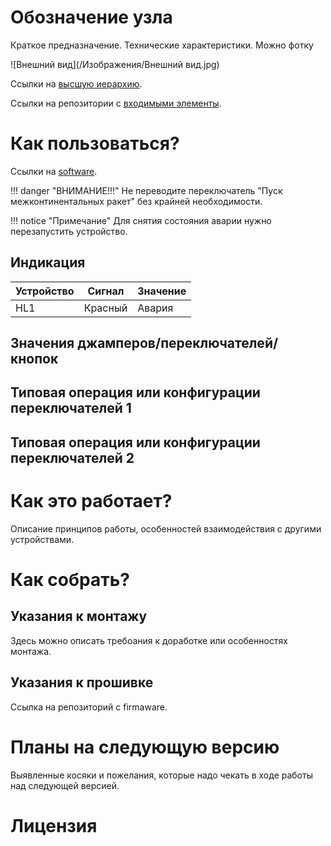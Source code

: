 # Обозначение узла

Краткое предназначение.
Технические характеристики.
Можно фотку

![Внешний вид](/Изображения/Внешний вид.jpg)

Ссылки на [высшую иерархию](https://www.google.com).

Ссылки на репозитории с [входимыми элементы](https://www.google.com).

# Как пользоваться?

Ссылки на [software](https://www.google.com).

!!! danger "ВНИМАНИЕ!!!"
    Не переводите переключатель "Пуск межконтинентальных ракет" без крайней необходимости.

!!! notice "Примечание"
    Для снятия состояния аварии нужно перезапустить устройство.


## Индикация

|Устройство		   |Сигнал		 |Значение         |
|--------------- |-----------|-----------------|
|HL1			       |Красный	   |Авария           |


## Значения джамперов/переключателей/кнопок
## Типовая операция или конфигурации переключателей 1
## Типовая операция или конфигурации переключателей 2

# Как это работает?
Описание принципов работы, особенностей взаимодействия с другими устройствами.

# Как собрать?

## Указания к монтажу
Здесь можно описать требоания к доработке или особенностях монтажа.

## Указания к прошивке
Ссылка на репозиторий с firmaware.

# Планы на следующую версию

Выявленные косяки и пожелания, которые надо чекать в ходе работы над следующей версией.

# Лицензия
